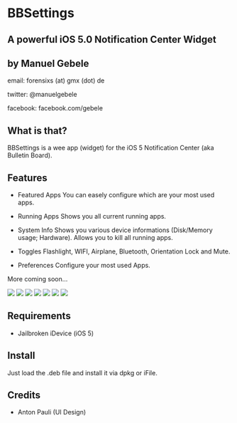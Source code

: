 BBSettings
===============
A powerful iOS 5.0 Notification Center Widget
---------------------------------------------

by Manuel Gebele
----------------

email: forensixs (at) gmx (dot) de

twitter: @manuelgebele

facebook: facebook.com/gebele


What is that?
-------------

BBSettings is a wee app (widget) for the iOS 5 Notification Center 
(aka Bulletin Board).

Features
--------

* Featured Apps
You can easely configure which are your most used apps.

* Running Apps
Shows you all current running apps.

* System Info
Shows you various device informations (Disk/Memory usage; Hardware).
Allows you to kill all running apps.

* Toggles
Flashlight, WIFI, Airplane, Bluetooth, Orientation Lock and Mute.

* Preferences
Configure your most used Apps.

More coming soon…

[![](http://img828.imageshack.us/img828/5232/86786518.png)](http://img828.imageshack.us/img828/5232/86786518.png)
[![](http://img52.imageshack.us/img52/9373/96496533.png)](http://img52.imageshack.us/img52/9373/96496533.png)
[![](http://img843.imageshack.us/img843/8145/43561005.png)](http://img843.imageshack.us/img843/8145/43561005.png)
[![](http://img42.imageshack.us/img42/5853/54254291.png)](http://img42.imageshack.us/img42/5853/54254291.png)
[![](http://img269.imageshack.us/img269/7761/66896778.png)](http://img269.imageshack.us/img269/7761/66896778.png)
[![](http://img842.imageshack.us/img842/6509/70190624.png)](http://img842.imageshack.us/img842/6509/70190624.png)
[![](http://img16.imageshack.us/img16/1001/72154846.png)](http://img16.imageshack.us/img16/1001/72154846.png)

Requirements
------------

* Jailbroken iDevice (iOS 5)

Install
-------

Just load the .deb file and install it via dpkg or iFile.<br />

Credits
--------

* Anton Pauli (UI Design)


